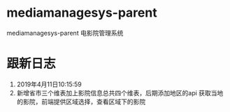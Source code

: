# mediamanagesys-parent
mediamanagesys-parent 电影院管理系统

# 跟新日志

1. 2019年4月11日10:15:59
 1. 新增省市三个维表加上影院信息总共四个维表，后期添加地区的api 获取当地的影院，前端提供区域选择，查看区域下的影院
